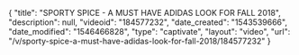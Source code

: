 {
    "title": "SPORTY SPICE - A MUST HAVE ADIDAS LOOK FOR FALL 2018",
    "description": null,
    "videoid": "184577232",
    "date_created": "1543539666",
    "date_modified": "1546466828",
    "type": "captivate",
    "layout": "video",
    "url": "\/v\/sporty-spice-a-must-have-adidas-look-for-fall-2018\/184577232"
}